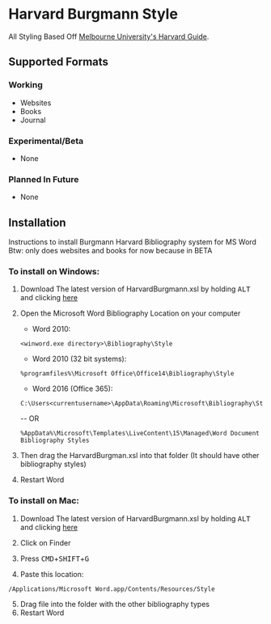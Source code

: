 # Harvard Burgmann Style
All Styling Based Off [Melbourne University's Harvard Guide](https://library.unimelb.edu.au/recite).
## Supported Formats
### Working
- Websites
- Books
- Journal

### Experimental/Beta
- None

### Planned In Future
- None

## Installation

Instructions to install Burgmann Harvard Bibliography system for MS Word
Btw: only does websites and books for now because in BETA

### To install on Windows:
1. Download The latest version of HarvardBurgmann.xsl by holding <kbd>ALT</kbd> and clicking [here](https://cdn.rawgit.com/sauravyash/BurgmannHarvard-MS-Word/356b0fba/BurgmannHarvard.xsl)
2. Open the Microsoft Word Bibliography Location on your computer
    - Word 2010:
	```
	<winword.exe directory>\Bibliography\Style
	```

    - Word 2010 (32 bit systems):
	```
	%programfiles%\Microsoft Office\Office14\Bibliography\Style
	```

    - Word 2016 (Office 365):
	```
	C:\Users<currentusername>\AppData\Roaming\Microsoft\Bibliography\Style
	```
    -- OR
	```
	%AppData%\Microsoft\Templates\LiveContent\15\Managed\Word Document Bibliography Styles
	```

3. Then drag the HarvardBurgman.xsl into that folder (It should have other bibliography styles)

4. Restart Word

### To install on Mac:
1. Download The latest version of HarvardBurgmann.xsl by holding <kbd>ALT</kbd> and clicking [here](https://cdn.rawgit.com/sauravyash/BurgmannHarvard-MS-Word/356b0fba/BurgmannHarvard.xsl)

2. Click on Finder
3. Press <kbd>CMD</kbd>+<kbd>SHIFT</kbd>+<kbd>G</kbd>
4. Paste this location:
```
/Applications/Microsoft Word.app/Contents/Resources/Style
```
5. Drag file into the folder with the other bibliography types
6. Restart Word
